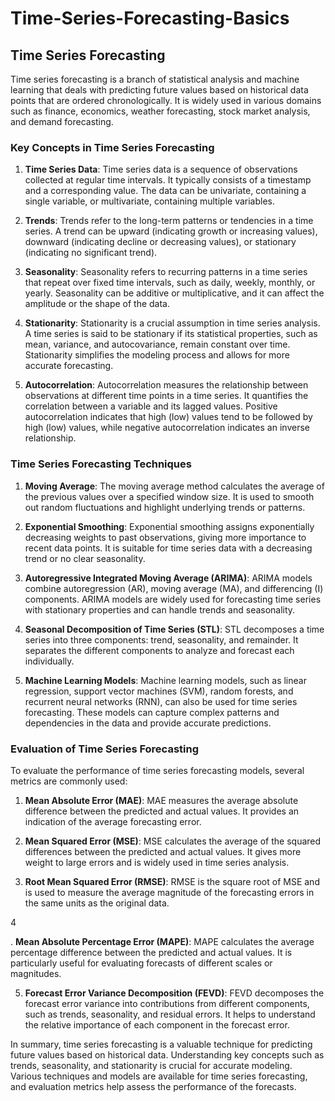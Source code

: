 # Time-Series-Forecasting-Basics

## Time Series Forecasting

Time series forecasting is a branch of statistical analysis and machine learning that deals with predicting future values based on historical data points that are ordered chronologically. It is widely used in various domains such as finance, economics, weather forecasting, stock market analysis, and demand forecasting.

### Key Concepts in Time Series Forecasting

1. **Time Series Data**: Time series data is a sequence of observations collected at regular time intervals. It typically consists of a timestamp and a corresponding value. The data can be univariate, containing a single variable, or multivariate, containing multiple variables.

2. **Trends**: Trends refer to the long-term patterns or tendencies in a time series. A trend can be upward (indicating growth or increasing values), downward (indicating decline or decreasing values), or stationary (indicating no significant trend).

3. **Seasonality**: Seasonality refers to recurring patterns in a time series that repeat over fixed time intervals, such as daily, weekly, monthly, or yearly. Seasonality can be additive or multiplicative, and it can affect the amplitude or the shape of the data.

4. **Stationarity**: Stationarity is a crucial assumption in time series analysis. A time series is said to be stationary if its statistical properties, such as mean, variance, and autocovariance, remain constant over time. Stationarity simplifies the modeling process and allows for more accurate forecasting.

5. **Autocorrelation**: Autocorrelation measures the relationship between observations at different time points in a time series. It quantifies the correlation between a variable and its lagged values. Positive autocorrelation indicates that high (low) values tend to be followed by high (low) values, while negative autocorrelation indicates an inverse relationship.

### Time Series Forecasting Techniques

1. **Moving Average**: The moving average method calculates the average of the previous values over a specified window size. It is used to smooth out random fluctuations and highlight underlying trends or patterns.

2. **Exponential Smoothing**: Exponential smoothing assigns exponentially decreasing weights to past observations, giving more importance to recent data points. It is suitable for time series data with a decreasing trend or no clear seasonality.

3. **Autoregressive Integrated Moving Average (ARIMA)**: ARIMA models combine autoregression (AR), moving average (MA), and differencing (I) components. ARIMA models are widely used for forecasting time series with stationary properties and can handle trends and seasonality.

4. **Seasonal Decomposition of Time Series (STL)**: STL decomposes a time series into three components: trend, seasonality, and remainder. It separates the different components to analyze and forecast each individually.

5. **Machine Learning Models**: Machine learning models, such as linear regression, support vector machines (SVM), random forests, and recurrent neural networks (RNN), can also be used for time series forecasting. These models can capture complex patterns and dependencies in the data and provide accurate predictions.

### Evaluation of Time Series Forecasting

To evaluate the performance of time series forecasting models, several metrics are commonly used:

1. **Mean Absolute Error (MAE)**: MAE measures the average absolute difference between the predicted and actual values. It provides an indication of the average forecasting error.

2. **Mean Squared Error (MSE)**: MSE calculates the average of the squared differences between the predicted and actual values. It gives more weight to large errors and is widely used in time series analysis.

3. **Root Mean Squared Error (RMSE)**: RMSE is the square root of MSE and is used to measure the average magnitude of the forecasting errors in the same units as the original data.

4

. **Mean Absolute Percentage Error (MAPE)**: MAPE calculates the average percentage difference between the predicted and actual values. It is particularly useful for evaluating forecasts of different scales or magnitudes.

5. **Forecast Error Variance Decomposition (FEVD)**: FEVD decomposes the forecast error variance into contributions from different components, such as trends, seasonality, and residual errors. It helps to understand the relative importance of each component in the forecast error.

In summary, time series forecasting is a valuable technique for predicting future values based on historical data. Understanding key concepts such as trends, seasonality, and stationarity is crucial for accurate modeling. Various techniques and models are available for time series forecasting, and evaluation metrics help assess the performance of the forecasts.

